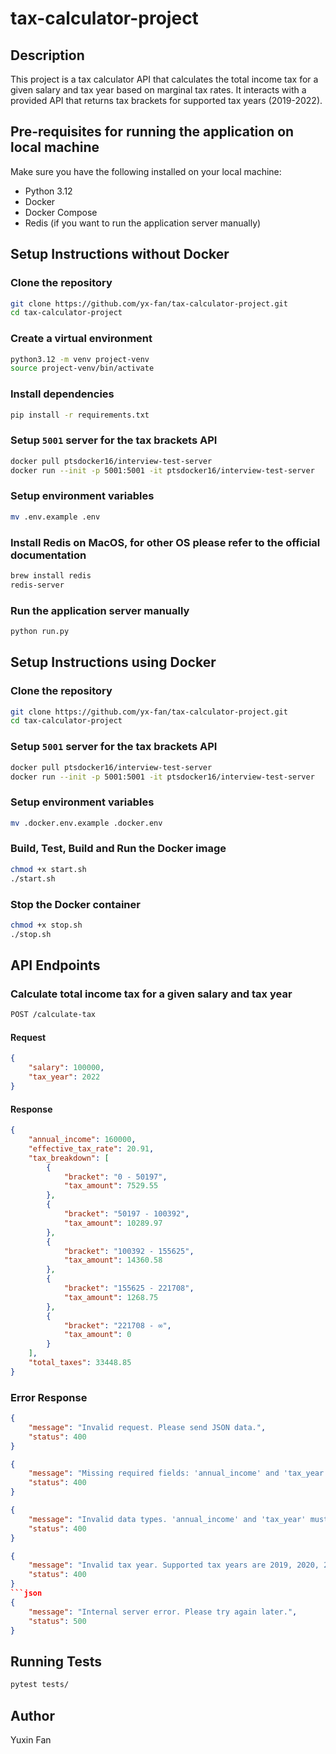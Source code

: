 # tax-calculator-project

## Description
This project is a tax calculator API that calculates the total income tax for a given salary and tax year based on marginal tax rates. It interacts with a provided API that returns tax brackets for supported tax years (2019-2022).

## Pre-requisites for running the application on local machine
Make sure you have the following installed on your local machine:
- Python 3.12
- Docker
- Docker Compose
- Redis (if you want to run the application server manually)

## Setup Instructions without Docker

### Clone the repository
```bash
git clone https://github.com/yx-fan/tax-calculator-project.git
cd tax-calculator-project
```

### Create a virtual environment
```bash
python3.12 -m venv project-venv
source project-venv/bin/activate
```

### Install dependencies
```bash
pip install -r requirements.txt
```

### Setup `5001` server for the tax brackets API
```bash
docker pull ptsdocker16/interview-test-server
docker run --init -p 5001:5001 -it ptsdocker16/interview-test-server
```

### Setup environment variables
```bash
mv .env.example .env
```

### Install Redis on MacOS, for other OS please refer to the official documentation
```bash
brew install redis
redis-server
```

### Run the application server manually
```bash
python run.py
```

## Setup Instructions using Docker

### Clone the repository
```bash
git clone https://github.com/yx-fan/tax-calculator-project.git
cd tax-calculator-project
```

### Setup `5001` server for the tax brackets API
```bash
docker pull ptsdocker16/interview-test-server
docker run --init -p 5001:5001 -it ptsdocker16/interview-test-server
```

### Setup environment variables
```bash
mv .docker.env.example .docker.env
```

### Build, Test, Build and Run the Docker image
```bash
chmod +x start.sh
./start.sh
```

### Stop the Docker container
```bash
chmod +x stop.sh
./stop.sh
```

## API Endpoints

### Calculate total income tax for a given salary and tax year
```bash
POST /calculate-tax
```

#### Request
```json
{
    "salary": 100000,
    "tax_year": 2022
}
```

#### Response
```json
{
    "annual_income": 160000,
    "effective_tax_rate": 20.91,
    "tax_breakdown": [
        {
            "bracket": "0 - 50197",
            "tax_amount": 7529.55
        },
        {
            "bracket": "50197 - 100392",
            "tax_amount": 10289.97
        },
        {
            "bracket": "100392 - 155625",
            "tax_amount": 14360.58
        },
        {
            "bracket": "155625 - 221708",
            "tax_amount": 1268.75
        },
        {
            "bracket": "221708 - ∞",
            "tax_amount": 0
        }
    ],
    "total_taxes": 33448.85
}
```

### Error Response
```json
{
    "message": "Invalid request. Please send JSON data.",
    "status": 400
}
```
```json
{
    "message": "Missing required fields: 'annual_income' and 'tax_year'.",
    "status": 400
}
```
```json
{
    "message": "Invalid data types. 'annual_income' and 'tax_year' must be numbers.",
    "status": 400
}
```
```json
{
    "message": "Invalid tax year. Supported tax years are 2019, 2020, 2021, and 2022.",
    "status": 400
}
```json
{
    "message": "Internal server error. Please try again later.",
    "status": 500
}
```

## Running Tests
```bash
pytest tests/
```

## Author
Yuxin Fan
```
